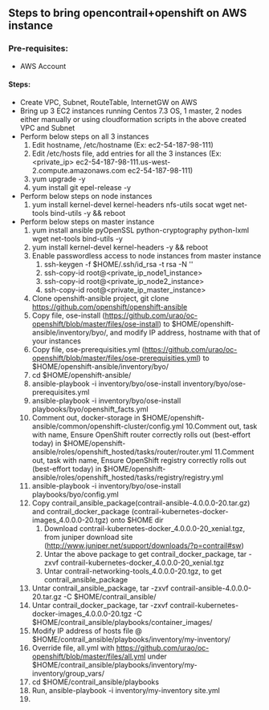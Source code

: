 ## Steps to bring opencontrail+openshift on AWS instance

### Pre-requisites:
- AWS Account

#### Steps:
- Create VPC, Subnet, RouteTable, InternetGW on AWS
- Bring up 3 EC2 instances running Centos 7.3 OS, 1 master, 2 nodes either manually or using cloudformation scripts in the above created VPC and Subnet
- Perform below steps on all 3 instances
  1. Edit hostname, /etc/hostname   (Ex: ec2-54-187-98-111)
  2. Edit /etc/hosts file, add entries for all the 3 instances  (Ex: \<private_ip\> ec2-54-187-98-111.us-west-2.compute.amazonaws.com ec2-54-187-98-111)
  3. yum upgrade -y
  4. yum install git epel-release -y
- Perform below steps on node instances
  1. yum install kernel-devel kernel-headers nfs-utils socat wget net-tools bind-utils -y && reboot
- Perform below steps on master instance
  1. yum install ansible pyOpenSSL python-cryptography python-lxml wget net-tools bind-utils -y
  2. yum install kernel-devel kernel-headers -y && reboot
  3. Enable passwordless access to node instances from master instance
     1. ssh-keygen -f $HOME/.ssh/id_rsa -t rsa -N ''
     2. ssh-copy-id root@<private_ip_node1_instance>
     3. ssh-copy-id root@<private_ip_node2_instance>
     4. ssh-copy-id root@<private_ip_master_instance>
  4. Clone openshift-ansible project, git clone https://github.com/openshift/openshift-ansible
  5. Copy file, ose-install (https://github.com/urao/oc-openshift/blob/master/files/ose-install) to $HOME/openshift-ansible/inventory/byo/, and modify IP address, hostname with that of your instances
  6. Copy file, ose-prerequisities.yml (https://github.com/urao/oc-openshift/blob/master/files/ose-prerequisities.yml) to $HOME/openshift-ansible/inventory/byo/
  7. cd $HOME/openshift-ansible/
  7. ansible-playbook -i inventory/byo/ose-install inventory/byo/ose-prerequisites.yml 
  8. ansible-playbook -i inventory/byo/ose-install playbooks/byo/openshift_facts.yml
  9. Comment out, docker-storage in $HOME/openshift-ansible/common/openshift-cluster/config.yml
  10.Comment out, task with name, Ensure OpenShift router correctly rolls out (best-effort today) in $HOME/openshift-ansible/roles/openshift_hosted/tasks/router/router.yml
  11.Comment out, task with name, Ensure OpenShift registry correctly rolls out (best-effort today) in $HOME/openshift-ansible/roles/openshift_hosted/tasks/registry/registry.yml
  12. ansible-playbook -i inventory/byo/ose-install playbooks/byo/config.yml 
  13. Copy contrail_ansible_package(contrail-ansible-4.0.0.0-20.tar.gz) and contrail_docker_package (contrail-kubernetes-docker-images_4.0.0.0-20.tgz) onto $HOME dir
      1. Download contrail-kubernetes-docker_4.0.0.0-20_xenial.tgz, from juniper download site (http://www.juniper.net/support/downloads/?p=contrail#sw)
      2. Untar the above package to get contrail_docker_package, tar -zxvf contrail-kubernetes-docker_4.0.0.0-20_xenial.tgz
      3. Untar contrail-networking-tools_4.0.0.0-20.tgz, to get contrail_ansible_package
  14. Untar contrail_ansible_package, tar -zxvf contrail-ansible-4.0.0.0-20.tar.gz -C $HOME/contrail_ansible/
  15. Untar contrail_docker_package, tar -zxvf contrail-kubernetes-docker-images_4.0.0.0-20.tgz -C $HOME/contrail_ansible/playbooks/container_images/
  16. Modify IP address of hosts file @ $HOME/contrail_ansible/playbooks/inventory/my-inventory/
  17. Override file, all.yml with https://github.com/urao/oc-openshift/blob/master/files/all.yml under $HOME/contrail_ansible/playbooks/inventory/my-inventory/group_vars/
  18. cd $HOME/contrail_ansible/playbooks
  19. Run, ansible-playbook -i inventory/my-inventory site.yml
  20.

  
